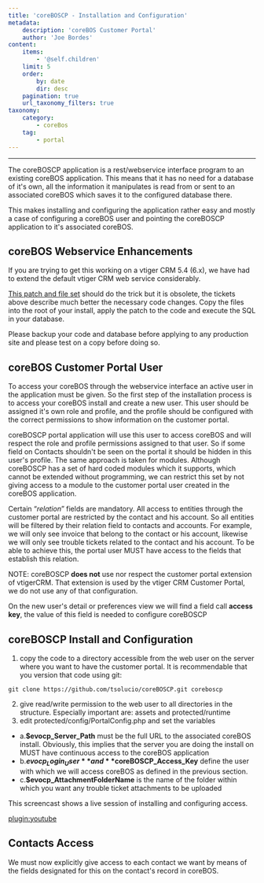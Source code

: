 ```yaml
---
title: 'coreBOSCP - Installation and Configuration'
metadata:
    description: 'coreBOS Customer Portal'
    author: 'Joe Bordes'
content:
    items:
        - '@self.children'
    limit: 5
    order:
        by: date
        dir: desc
    pagination: true
    url_taxonomy_filters: true
taxonomy:
    category:
        - coreBos
    tag:
        - portal
---
```

---

The coreBOSCP application is a rest/webservice interface program to an existing coreBOS application. This means that it has no need for a database of it's own, all the information it manipulates is read from or sent to an associated coreBOS which saves it to the configured database there.

This makes installing and configuring the application rather easy and mostly a case of configuring a coreBOS user and pointing the coreBOSCP application to it's associated coreBOS.

## coreBOS Webservice Enhancements

If you are trying to get this working on a vtiger CRM 5.4 (6.x), we have had to extend the default vtiger CRM web service considerably.

[This patch and file set](coreboscp_vt54.zip) should do the trick but it is obsolete, the tickets above describe much better the necessary code changes. Copy the files into the root of your install, apply the patch to the code and execute the SQL in your database.

<div class="notices red">
Please backup your code and database before applying to any production site and please test on a copy before doing so. </div>

## coreBOS Customer Portal User
To access your coreBOS through the webservice interface an active user in the application must be given. So the first step of the installation process is to access your coreBOS install and create a new user. This user should be assigned it's own role and profile, and the profile should be configured with the correct permissions to show information on the customer portal.

coreBOSCP portal application will use this user to access coreBOS and will respect the role and profile permissions assigned to that user. So if some field on Contacts shouldn't be seen on the portal it should be hidden in this user's profile. The same approach is taken for modules. Although coreBOSCP has a set of hard coded modules which it supports, which cannot be extended without programming, we can restrict this set by not giving access to a module to the customer portal user created in the coreBOS application.

Certain “*relation*” fields are mandatory. All access to entities through the customer portal are restricted by the contact and his account. So all entities will be filtered by their relation field to contacts and accounts. For example, we will only see invoice that belong to the contact or his account, likewise we will only see trouble tickets related to the contact and his account. To be able to achieve this, the portal user MUST have access to the fields that establish this relation.

<div class="notices red">
NOTE: coreBOSCP <strong>does not</strong> use nor respect the customer portal extension of vtigerCRM. That extension is used by the vtiger CRM Customer Portal, we do not use any of that configuration.</div>

On the new user's detail or preferences view we will find a field call **access key**, the value of this field is needed to configure coreBOSCP

## coreBOSCP Install and Configuration
1. copy the code to a directory accessible from the web user on the server where you want to have the customer portal. It is recommendable that you version that code using git:

```
git clone https://github.com/tsolucio/coreBOSCP.git coreboscp
```
2. give read/write permission to the web user to all directories in the structure. Especially important are: assets and protected/runtime
3. edit protected/config/PortalConfig.php and set the variables
- a.**$evocp_Server_Path** must be the full URL to the associated coreBOS install. Obviously, this implies that the server you are doing the install on MUST have continuous access to the coreBOS application
- b.**$evocp_Login_User** and **$coreBOSCP_Access_Key** define the user with which we will access coreBOS as defined in the previous section.
- c.**$evocp_AttachmentFolderName** is the name of the folder within which you want any trouble ticket attachments to be uploaded

This screencast shows a live session of installing and configuring access.

[plugin:youtube](https://youtu.be/03kOfVyDDH0)

## Contacts Access

We must now explicitly give access to each contact we want by means of the fields designated for this on the contact's record in coreBOS.
